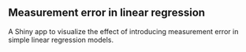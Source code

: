 ## Measurement error in linear regression

A Shiny app to visualize the effect of introducing measurement error in simple linear regression models.

